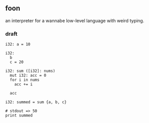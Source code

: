 ## foon

an interpreter for a wannabe low-level language with weird typing.

### draft

```
i32: a = 10

i32:
  b
  c = 20

i32: sum ([i32]: nums)
  mut i32: acc = 0
  for i in nums
    acc += i

  acc
  
i32: summed = sum {a, b, c}

# stdout => 50
print summed
```
